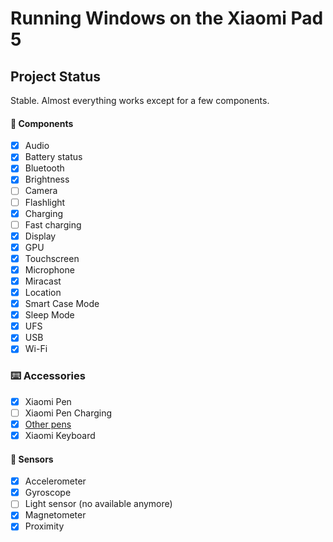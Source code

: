 # Running Windows on the Xiaomi Pad 5

## Project Status

Stable. Almost everything works except for a few components.

#### 📱 Components

- [X] Audio
- [X] Battery status
- [X] Bluetooth
- [X] Brightness
- [ ] Camera
- [ ] Flashlight
- [x] Charging
- [ ] Fast charging
- [X] Display
- [X] GPU
- [X] Touchscreen
- [X] Microphone
- [X] Miracast
- [X] Location
- [X] Smart Case Mode
- [X] Sleep Mode
- [X] UFS
- [X] USB
- [X] Wi-Fi

### ⌨️ Accessories
- [X] Xiaomi Pen
- [ ] Xiaomi Pen Charging
- [X] [Other pens](https://t.me/nabuwoa/342769) 
- [X] Xiaomi Keyboard

#### 🧭 Sensors

- [X] Accelerometer
- [X] Gyroscope
- [ ] Light sensor (no available anymore) 
- [X] Magnetometer
- [X] Proximity
